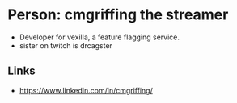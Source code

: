 # Person: cmgriffing the streamer

- Developer for vexilla, a feature flagging service.
- sister on twitch is drcagster

## Links

- <https://www.linkedin.com/in/cmgriffing/>